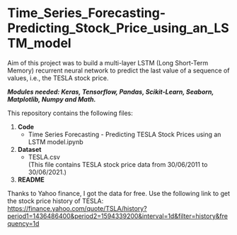 # Time_Series_Forecasting-Predicting_Stock_Price_using_an_LSTM_model

Aim of this project was to build a multi-layer LSTM (Long Short-Term Memory) recurrent neural network to predict the last value of a sequence of values, i.e., the TESLA stock price.

***Modules needed: Keras, Tensorflow, Pandas, Scikit-Learn, Seaborn, Matplotlib, Numpy and Math.***

This repository contains the following files:
1. **Code**
   - Time Series Forecasting - Predicting TESLA Stock Prices using an LSTM model.ipynb
2. **Dataset**
   - TESLA.csv  
          (This file contains TESLA stock price data from 30/06/2011 to 30/06/2021.)  
3. **README** 

Thanks to Yahoo finance, I got the data for free. Use the following link to get the stock price history of TESLA:
https://finance.yahoo.com/quote/TSLA/history?period1=1436486400&period2=1594339200&interval=1d&filter=history&frequency=1d
